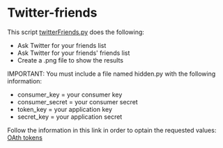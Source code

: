 # Twitter-friends

This script [twitterFriends.py](https://github.com/sergirovira/Twitter-friends/blob/master/twitterFriends.py) does the following:
  
  - Ask Twitter for your friends list
  - Ask Twitter for your friends' friends list
  - Create a .png file to show the results

IMPORTANT: 
  You must include a file named hidden.py with the following information:
  
  - consumer_key = your consumer key
  - consumer_secret = your consumer secret
  - token_key = your application key
  - secret_key = your application secret
  

Follow the information in this link in order to optain the requested values: [OAth tokens](https://dev.twitter.com/oauth/overview/application-owner-access-tokens)

